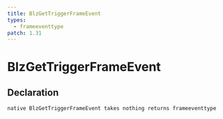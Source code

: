 ```yaml
---
title: BlzGetTriggerFrameEvent
types:
  - frameeventtype
patch: 1.31
---
```


# BlzGetTriggerFrameEvent

## Declaration

```jass
native BlzGetTriggerFrameEvent takes nothing returns frameeventtype
```
